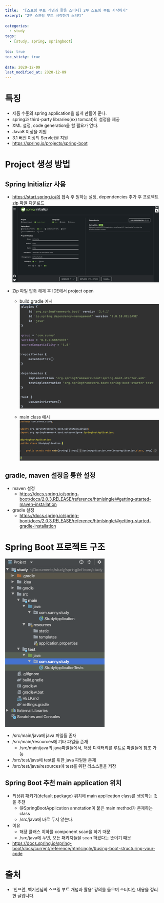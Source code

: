 ```yaml
---
title:  "[스프링 부트 개념과 활용 스터디] 2부 스프링 부트 시작하기"
excerpt: "2부 스프링 부트 시작하기 스터디"

categories:
  - study
tags:
  - [study, spring, springboot]

toc: true
toc_sticky: true
 
date: 2020-12-09
last_modified_at: 2020-12-09
---
```

# 특징
- 제품 수준의 spring application을 쉽게 만들어 준다.
- spring과 third-party libraries(ex) tomcat)의 설정을 제공
- XML 설정, code generation을 할 필요가 없다.
- Java8 이상을 지원
- 3.1 버전 이상의 Servlet을 지원
- https://spring.io/projects/spring-boot

# Project 생성 방법
## Spring Initializr 사용
- https://start.spring.io/에 접속 후 원하는 설정, dependencies 추가 후 프로젝트 zip 파일 다운로드
    ![spring initializr](/assets/img/study/2020-12-20-20-04-18.png)

- Zip 파일 압축 해제 후 IDE에서 project open
    - build.gradle 예시
    ![build.gradle example](/assets/img/study/2020-12-20-20-05-25.png)

    - main class 에시
    ![main class example](/assets/img/study/2020-12-20-20-06-10.png)


## gradle, maven 설정을 통한 설정
- maven 설정
    - https://docs.spring.io/spring-boot/docs/2.0.3.RELEASE/reference/htmlsingle/#getting-started-maven-installation
- gradle 설정
    - https://docs.spring.io/spring-boot/docs/2.0.3.RELEASE/reference/htmlsingle/#getting-started-gradle-installation

# Spring Boot 프로젝트 구조
![spring boot project structure](/assets/img/study/2020-12-20-20-06-48.png)

- /src/main/java에 java 파일들 존재
- /src/main/resources에 기타 파일들 존재
    - /src/main/java의 java파일들에서, 해당 디렉터리를 루트로 파일들에 참조 가능
- /src/test/java에 test를 위한 java 파일들 존재
- /src/test/java/resources에 test를 위한 리소스들을 저장

## Spring Boot 추천 main application 위치
- 최상위 패키기(default package) 위치에 main application class를 생성하는 것을 추천
    - @SpringBootApplication annotation이 붙은 main method가 존재하는 class
    - /src/java에 바로 두지 않는다.
- 이유
    - 해당 클래스 이하를 component scan을 하기 때문
    - /src/java에 두면, 모든 패키지들을 scan 하겠다는 뜻이기 때문
- https://docs.spring.io/spring-boot/docs/current/reference/htmlsingle/#using-boot-structuring-your-code

# 출처
- '인프런, 백기선님의 스프링 부트 개념과 활용' 강의를 들으며 스터디한 내용을 정리한 글입니다.